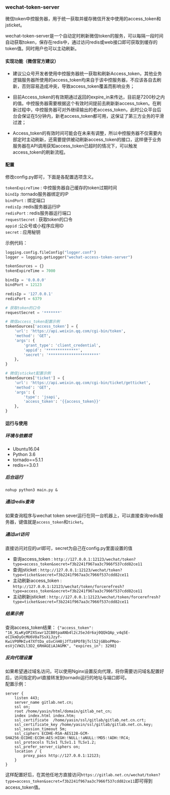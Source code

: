 ### wechat-token-server
微信token中控服务器，用于统一获取并缓存微信开发中使用的access_token和jsticket。  

wechat-token-server是一个自动定时刷新微信token的服务，可以每隔一段时间自动获取token，保存在redis中，通过访问redis或web接口即可获取到缓存的token值。同时用户也可以主动刷新。

#### 实现功能（微信官方建议）
- 建议公众号开发者使用中控服务器统一获取和刷新Access_token，其他业务逻辑服务器所使用的access_token均来自于该中控服务器，不应该各自去刷新，否则容易造成冲突，导致access_token覆盖而影响业务；

- 目前Access_token的有效期通过返回的expire_in来传达，目前是7200秒之内的值。中控服务器需要根据这个有效时间提前去刷新新access_token。在刷新过程中，中控服务器可对外继续输出的老access_token，此时公众平台后台会保证在5分钟内，新老access_token都可用，这保证了第三方业务的平滑过渡；

- Access_token的有效时间可能会在未来有调整，所以中控服务器不仅需要内部定时主动刷新，还需要提供被动刷新access_token的接口，这样便于业务服务器在API调用获知access_token已超时的情况下，可以触发access_token的刷新流程。

#### 配置
修改config.py即可，下面是各配置选项含义。  

```tokenExpireTime``` : 中控服务器自己缓存的token过期时间  
```bindIp```  :tornado服务器绑定的IP  
```bindPort``` : 绑定端口  
```redisIp``` :redis服务器运行IP  
```redisPort``` : redis服务器运行端口  
```requestSecret``` : 获取token的口令    
```appid``` :公众号或小程序应用ID  
```secret``` : 应用秘钥    

示例代码：
```python
logging.config.fileConfig("logger.conf")
logger = logging.getLogger("wechat-access-token-server")

tokenSources = {}
tokenExpireTime = 7000

bindIp = '0.0.0.0'
bindPort = 12123

redisIp = '127.0.0.1'
redisPort = 6379

# 获取token的口令
requestSecret = '*******'

# 微信access_token配置示例
tokenSources['access_token'] = {
    'url': 'https://api.weixin.qq.com/cgi-bin/token',
    'method': 'GET',
    'args': {
        'grant_type': 'client_credential',
        'appid': '**************',
        'secret': '**********************'
    },
}

# 微信jsticket配置示例
tokenSources['ticket'] = {
    'url': 'https://api.weixin.qq.com/cgi-bin/ticket/getticket',
    'method': 'GET',
    'args': {
        'type': 'jsapi',
        'access_token': '{{access_token}}'
    },
}
```
#### 运行与使用
##### 环境与依赖项
- Ubuntu16.04
- Python 3.6
- tornado==5.1.1
- redis==3.0.1
##### 后台运行
```nohup python3 main.py & ```

##### 通过redis查询
如果查询程序与wechat token sever运行在同一台机器上，可以直接查询redis服务器，键值就是```access_token```和```ticket```。

##### 通过url访问
直接访问对应的url即可，secret为自己在config.py里面设置的值   

- 查询access_token : ```http://127.0.0.1:12123/wechat/token?type=access_token&secret=f3b2241f967aa3c7966f537cdd82ce11```
- 查询jsticket : ```http://127.0.0.1:12123/wechat/token?type=ticket&secret=f3b2241f967aa3c7966f537cdd82ce11```
- 主动刷新access_token : ```http://127.0.0.1:12123/wechat/token/forcerefresh?type=access_token&secret=f3b2241f967aa3c7966f537cdd82ce11```
- 主动刷新jsticket : ```http://127.0.0.1:12123/wechat/token/forcerefresh?type=ticket&secret=f3b2241f967aa3c7966f537cdd82ce11```

##### 结果示例
查询access_token结果： ```{"access_token": "16_XLwKyOP2XSxwr1ZCB0tpaANb4l2cJSeJdr6aj0QQkQAp_v4q5E-eCIkmDyOcMU6V0aTSsXiJzyf-KwiVP0MHIv47XftDa_oSvCnH8jJfTz8POfBjTcl52jGBboPMoo-esVjCVW2Ll3D2_6RHAGEiAJAGMK", "expires_in": 3298}```

##### 反向代理设置
如果希望通过域名访问，可以使用Nginx设置反向代理，将你需要访问域名配置好后，访问指定的url直接转发到tornado运行的地址与端口即可。   
配置示例：
```
server {
    listen 443;
    server_name gitlab.net.cn;
    ssl on;
    root /home/yasin/html/domain/gitlab_net_cn;
    index index.html index.htm;
    ssl_certificate  /home/yasin/ssl/gitlab/gitlab.net.cn.crt;
    ssl_certificate_key /home/yasin/ssl/gitlab/gitlab.net.cn.key;
    ssl_session_timeout 5m;
    ssl_ciphers ECDHE-RSA-AES128-GCM-SHA256:ECDHE:ECDH:AES:HIGH:!NULL:!aNULL:!MD5:!ADH:!RC4;
    ssl_protocols TLSv1 TLSv1.1 TLSv1.2;
    ssl_prefer_server_ciphers on;
    location / {
        proxy_pass http://127.0.0.1:12123;
    }
}

```
这样配置好后，在其他任地方直接访问```https://gitlab.net.cn/wechat/token?type=access_token&secret=f3b2241f967aa3c7966f537cdd82ce11```即可得到access_token值。
